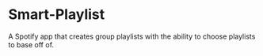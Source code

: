 # Smart-Playlist
A Spotify app that creates group playlists with the ability to choose playlists to base off of.
